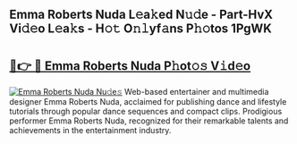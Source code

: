 ## Emma Roberts Nuda L𝚎a𝚔ed N𝚞𝚍e - Part-HvX Vi𝚍𝚎o L𝚎a𝚔s - H𝚘𝚝 O𝚗𝚕yf𝚊ns P𝚑𝚘tos 1PgWK

# <h2><a href="http://kfdnriu.oniu.top/?m=Emma+Roberts+Nuda">🔗👉 🔴 Emma Roberts Nuda P𝚑ot𝚘𝚜 V𝚒d𝚎o</a></h2>

[![Emma Roberts Nuda Nu𝚍e𝚜](https://i.imgur.com/0qMVB7G.gif)](http://kfdnriu.oniu.top/?m=Emma+Roberts+Nuda)
Web-based entertainer and multimedia designer Emma Roberts Nuda, acclaimed for publishing dance and lifestyle tutorials through popular dance sequences and compact clips. Prodigious performer Emma Roberts Nuda, recognized for their remarkable talents and achievements in the entertainment industry.  
